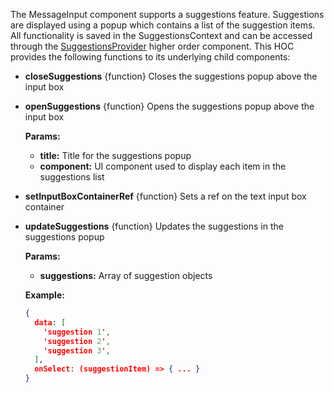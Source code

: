 The MessageInput component supports a suggestions feature. Suggestions are displayed using a popup which contains a list of the suggestion items. All functionality is saved in the SuggestionsContext and can be accessed through the [SuggestionsProvider](https://github.com/GetStream/stream-chat-react-native/blob/master/src/contexts/suggestionsContext/SuggestionsContext.tsx) higher order component. This HOC provides the following functions to its underlying child components:

- **closeSuggestions** {function} Closes the suggestions popup above the input box
- **openSuggestions** {function} Opens the suggestions popup above the input box

  **Params:**

  - **title:** Title for the suggestions popup
  - **component:** UI component used to display each item in the suggestions list
- **setInputBoxContainerRef** {function} Sets a ref on the text input box container
- **updateSuggestions** {function} Updates the suggestions in the suggestions popup

  **Params:**

  - **suggestions:** Array of suggestion objects

  **Example:**

  ```json
  {
    data: [
      'suggestion 1',
      'suggestion 2',
      'suggestion 3',
    ],
    onSelect: (suggestionItem) => { ... }
  }
  ```
